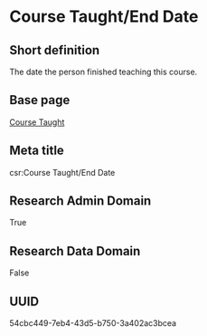 # Course Taught/End Date
## Short definition
The date the person finished teaching this course.
## Base page
[Course Taught](https://github.com/EuroCRIS/CASRAI-Dictionairies/blob/main/Objects/Course%20Taught.md)
## Meta title
csr:Course Taught/End Date
## Research Admin Domain
True
## Research Data Domain
False
## UUID
54cbc449-7eb4-43d5-b750-3a402ac3bcea
